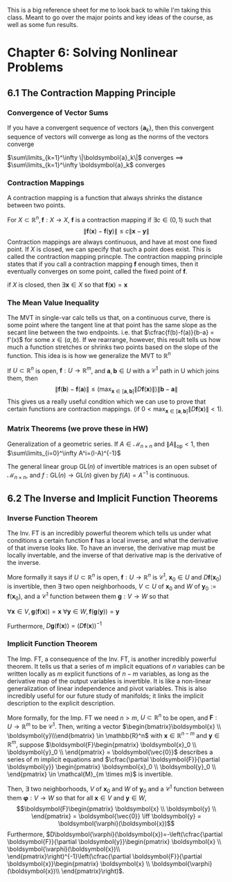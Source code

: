 This is a big reference sheet for me to look back to while I'm taking this class. Meant to go over the major points and key ideas of the course, as well as some fun results. 


# Chapter 6: Solving Nonlinear Problems

## 6.1 The Contraction Mapping Principle

### Convergence of Vector Sums
If you have a convergent sequence of vectors $\{\boldsymbol{a}_k\}$, then this convergent sequence of vectors will converge as long as the norms of the vectors converge

$\sum\limits_{k=1}^\infty \|\boldsymbol{a}_k\|$ converges $\implies$ $\sum\limits_{k=1}^\infty \boldsymbol{a}_k$ converges

### Contraction Mappings
A contraction mapping is a function that always shrinks the distance between two points. 

For $X \subset \mathbb{R}^n, \boldsymbol{f}: X \to X$, $\boldsymbol{f}$ is a contraction mapping if $\exists c \in (0, 1)$ such that $$\| \boldsymbol{f}(\boldsymbol{x}) - \boldsymbol{f}(\boldsymbol{y})\| \leq c \| \boldsymbol{x} - \boldsymbol{y}\|$$
Contraction mappings are always continuous, and have at most one fixed point. If $X$ is closed, we can specify that such a point does exist. This is called the contraction mapping princple. The contraction mapping principle states that if you call a contraction mapping $\boldsymbol{f}$ enough times, then it eventually converges on some point, called the fixed point of $\boldsymbol{f}$. 

if $X$ is closed, then $\exists \boldsymbol{x} \in X$ so that $\boldsymbol{f}(\boldsymbol{x})=\boldsymbol{x}$

### The Mean Value Inequality
The MVT in single-var calc tells us that, on a continuous curve, there is some point where the tangent line at that point has the same slope as the secant line between the two endpoints. i.e. that  $\cfrac{f(b)-f(a)}{b-a} = f'(x)$ for some $x \in (a, b)$. If we rearrange, however, this result tells us how much a function stretches or shrinks two points based on the slope of the function. This idea is is how we generalize the MVT to $\mathbb{R}^n$

If $U \subset \mathbb{R}^n$ is open,  $\boldsymbol{f}: U \to \mathbb{R}^m$, and $\boldsymbol{a}, \boldsymbol{b} \in U$ with a $\mathscr{C}^1$ path in U which joins them, then
$$\| \boldsymbol{f}(\boldsymbol{b}) - \boldsymbol{f}(\boldsymbol{a})\| \leq \left( \displaystyle \max_{\boldsymbol{x} \in [\boldsymbol{a}, \boldsymbol{b}]}\| D\boldsymbol{f}(\boldsymbol{x})\|\right)\|\boldsymbol{b}-\boldsymbol{a}\|$$
This gives us a really useful condition which we can use to prove that certain functions are contraction mappings. (if $0< \displaystyle \max_{\boldsymbol{x} \in [\boldsymbol{a}, \boldsymbol{b}]}\| D\boldsymbol{f}(\boldsymbol{x})\| < 1$). 

### Matrix Theorems (we prove these in HW)
Generalization of a geometric series. If $A\in\mathcal{M}_{n \times n}$ and $\|A\|_{\text{op}}< 1$, then $\sum\limits_{i=0}^\infty A^i=(I-A)^{-1}$

The general linear group $\text{GL}(n)$ of invertible matrices is an open subset of $\mathcal{M}_{n \times n}$, and $f: \text{GL}(n) \to  \text{GL}(n)$ given by $f(A) = A^{-1}$ is continuous.

## 6.2 The Inverse and Implicit Function Theorems

### Inverse Function Theorem
The Inv. FT is an incredibly powerful theorem which tells us under what conditions a certain function $\boldsymbol{f}$ has a local inverse, and what the derivative of that inverse looks like. To have an inverse, the derivative map must be locally invertable, and the inverse of that derivative map is the derivative of the inverse.

More formally it says if $U \subset \mathbb{R}^n$ is open,  $\boldsymbol{f}: U \to \mathbb{R}^n$ is $\mathscr{C}^1$, $\boldsymbol{x}_0 \in U$ and $D\boldsymbol{f}(\boldsymbol{x}_0)$ is invertible, then $\exists$ two open neighborhoods, $V \subset U$ of $\boldsymbol{x}_0$ and $W$ of $\boldsymbol{y}_0 := \boldsymbol{f}(\boldsymbol{x}_0)$, and a $\mathscr{C}^1$ function between them $\boldsymbol{g}: V \to W$ so that 

$\forall \boldsymbol{x} \in V, \boldsymbol{g}(\boldsymbol{f}(\boldsymbol{x})) = \boldsymbol{x}$
$\forall \boldsymbol{y} \in W, \boldsymbol{f}(\boldsymbol{g}(\boldsymbol{y})) = \boldsymbol{y}$

Furthermore, $D\boldsymbol{g}(\boldsymbol{f}(\boldsymbol{x})) = (D\boldsymbol{f}(\boldsymbol{x}))^{-1}$

### Implicit Function Theorem
The Imp. FT, a consequence of the Inv. FT, is another incredibly powerful theorem. It tells us that a series of $m$ implicit equations of $n$ variables can be written locally as $m$ explicit functions of $n-m$ variables, as long as the derivative map of the output variables is invertible. It is like a non-linear generalization of linear independence and pivot variables. This is also incredibly useful for our future study of manifolds; it links the implicit description to the explicit description.

More formally, for the Imp. FT we need $n>m$, $U \subset \mathbb{R}^n$ to be open, and $\boldsymbol{F}: U \to \mathbb{R}^m$ to be $\mathscr{C}^1$. Then, writing a vector $\begin{bmatrix}\boldsymbol{x} \\ \boldsymbol{y}\\\end{bmatrix} \in \mathbb{R}^n$ with $\boldsymbol{x} \in \mathbb{R}^{n-m}$ and $\boldsymbol{y} \in \mathbb{R}^m$, suppose $\boldsymbol{F}\begin{pmatrix} \boldsymbol{x}_0 \\ \boldsymbol{y}_0 \\ \end{pmatrix} = \boldsymbol{\vec{0}}$ describes a series of $m$ implicit equations and $\cfrac{\partial \boldsymbol{F}}{\partial \boldsymbol{y}} \begin{pmatrix} \boldsymbol{x}_0 \\ \boldsymbol{y}_0 \\ \end{pmatrix} \in \mathcal{M}_{m \times m}$ is invertible. 

Then, $\exists$ two neighborhoods, $V$ of $\boldsymbol{x}_0$ and $W$ of $\boldsymbol{y}_0$ and a $\mathscr{C}^1$ function between them $\boldsymbol{\varphi}: V \to W$ so that for all $\boldsymbol{x} \in V$ and $\boldsymbol{y} \in W$,
$$\boldsymbol{F}\begin{pmatrix} \boldsymbol{x} \\ \boldsymbol{y} \\ \end{pmatrix} = \boldsymbol{\vec{0}} \iff \boldsymbol{y} = \boldsymbol{\varphi}(\boldsymbol{x})$$
Furthermore, $D\boldsymbol{\varphi}(\boldsymbol{x})=-\left(\cfrac{\partial \boldsymbol{F}}{\partial \boldsymbol{y}}\begin{pmatrix} \boldsymbol{x} \\ \boldsymbol{\varphi}(\boldsymbol{x})\\ \end{pmatrix}\right)^{-1}\left(\cfrac{\partial \boldsymbol{F}}{\partial \boldsymbol{x}}\begin{pmatrix} \boldsymbol{x} \\ \boldsymbol{\varphi}(\boldsymbol{x})\\ \end{pmatrix}\right)$.